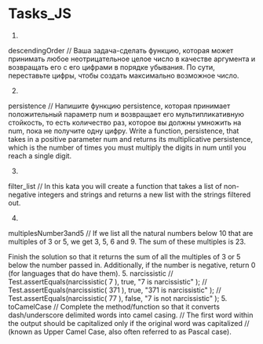 # Tasks_JS
1.
descendingOrder
// Ваша задача-сделать функцию, которая может принимать любое неотрицательное целое число в качестве аргумента и возвращать его с его цифрами в порядке убывания. По сути, переставьте цифры, чтобы создать максимально возможное число.

2.
persistence 
// Напишите функцию persistence, которая принимает положительный параметр num и возвращает его мультипликативную стойкость, то есть количество раз, которое вы должны умножить на num, пока не получите одну цифру.
Write a function, persistence, that takes in a positive parameter num and returns its multiplicative persistence, which is the number of times you must multiply the digits in num until you reach a single digit.

3.
filter_list 
// In this kata you will create a function that takes a list of non-negative integers and strings and returns a new list with the strings filtered out.

4.
multiplesNumber3and5
// If we list all the natural numbers below 10 that are multiples of 3 or 5, we get 3, 5, 6 and 9. The sum of these multiples is 23.

Finish the solution so that it returns the sum of all the multiples of 3 or 5 below the number passed in. Additionally, if the number is negative, return 0 (for languages that do have them).
5.
narcissistic
// Test.assertEquals(narcissistic( 7 ), true, "7 is narcissistic" );
// Test.assertEquals(narcissistic( 371 ), true, "371 is narcissistic" );
// Test.assertEquals(narcissistic( 77 ), false, "7 is not narcissistic" );
5.
toCamelCase
// Complete the method/function so that it converts dash/underscore delimited words into camel casing.
// The first word within the output should be capitalized only if the original word was capitalized
// (known as Upper Camel Case, also often referred to as Pascal case).
